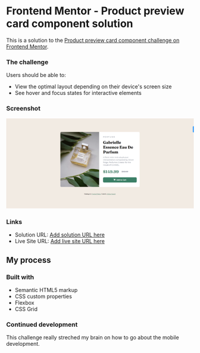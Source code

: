 # Frontend Mentor - Product preview card component solution

This is a solution to the [Product preview card component challenge on Frontend Mentor](https://www.frontendmentor.io/challenges/product-preview-card-component-GO7UmttRfa). 


### The challenge

Users should be able to:

- View the optimal layout depending on their device's screen size
- See hover and focus states for interactive elements

### Screenshot

![](./solution.png)

### Links

- Solution URL: [Add solution URL here](https://your-solution-url.com)
- Live Site URL: [Add live site URL here](https://your-live-site-url.com)

## My process

### Built with

- Semantic HTML5 markup
- CSS custom properties
- Flexbox
- CSS Grid


### Continued development

This challenge really streched my brain on how to go about the mobile development. 
